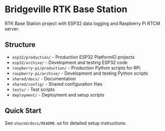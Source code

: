 # Bridgeville RTK Base Station

RTK Base Station project with ESP32 data logging and Raspberry Pi RTCM server.

## Structure

- `esp32/production/` - Production ESP32 PlatformIO projects
- `esp32/archive/` - Development and testing ESP32 code
- `raspberry-pi/production/` - Production Python scripts for RPi
- `raspberry-pi/archive/` - Development and testing Python scripts
- `shared/docs/` - Documentation
- `shared/config/` - Shared configuration files
- `tests/` - Test scripts
- `deployment/` - Deployment and setup scripts

## Quick Start

See `shared/docs/README.md` for detailed setup instructions.
